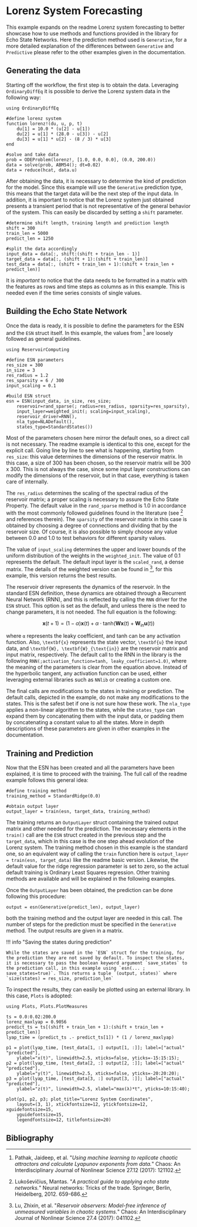 # Lorenz System Forecasting

This example expands on the readme Lorenz system forecasting to better showcase how to use methods and functions provided in the library for Echo State Networks. Here the prediction method used is `Generative`, for a more detailed explanation of the differences between `Generative` and `Predictive` please refer to the other examples given in the documentation.

## Generating the data

Starting off the workflow, the first step is to obtain the data. Leveraging `OrdinaryDiffEq` it is possible to derive the Lorenz system data in the following way:

```@example lorenz
using OrdinaryDiffEq

#define lorenz system
function lorenz!(du, u, p, t)
    du[1] = 10.0 * (u[2] - u[1])
    du[2] = u[1] * (28.0 - u[3]) - u[2]
    du[3] = u[1] * u[2] - (8 / 3) * u[3]
end

#solve and take data
prob = ODEProblem(lorenz!, [1.0, 0.0, 0.0], (0.0, 200.0))
data = solve(prob, ABM54(); dt=0.02)
data = reduce(hcat, data.u)
```

After obtaining the data, it is necessary to determine the kind of prediction for the model. Since this example will use the `Generative` prediction type, this means that the target data will be the next step of the input data. In addition, it is important to notice that the Lorenz system just obtained presents a transient period that is not representative of the general behavior of the system. This can easily be discarded by setting a `shift` parameter.

```@example lorenz
#determine shift length, training length and prediction length
shift = 300
train_len = 5000
predict_len = 1250

#split the data accordingly
input_data = data[:, shift:(shift + train_len - 1)]
target_data = data[:, (shift + 1):(shift + train_len)]
test_data = data[:, (shift + train_len + 1):(shift + train_len + predict_len)]
```

It is *important* to notice that the data needs to be formatted in a matrix with the features as rows and time steps as columns as in this example. This is needed even if the time series consists of single values.

## Building the Echo State Network

Once the data is ready, it is possible to define the parameters for the ESN and the `ESN` struct itself. In this example, the values from [^1] are loosely followed as general guidelines.

```@example lorenz
using ReservoirComputing

#define ESN parameters
res_size = 300
in_size = 3
res_radius = 1.2
res_sparsity = 6 / 300
input_scaling = 0.1

#build ESN struct
esn = ESN(input_data, in_size, res_size;
    reservoir=rand_sparse(; radius=res_radius, sparsity=res_sparsity),
    input_layer=weighted_init(; scaling=input_scaling),
    reservoir_driver=RNN(),
    nla_type=NLADefault(),
    states_type=StandardStates())
```

Most of the parameters chosen here mirror the default ones, so a direct call is not necessary. The readme example is identical to this one, except for the explicit call. Going line by line to see what is happening, starting from `res_size`: this value determines the dimensions of the reservoir matrix. In this case, a size of 300 has been chosen, so the reservoir matrix will be 300 x 300. This is not always the case, since some input layer constructions can modify the dimensions of the reservoir, but in that case, everything is taken care of internally.

The `res_radius` determines the scaling of the spectral radius of the reservoir matrix; a proper scaling is necessary to assure the Echo State Property. The default value in the `rand_sparse` method is 1.0 in accordance with the most commonly followed guidelines found in the literature (see [^2] and references therein). The `sparsity` of the reservoir matrix in this case is obtained by choosing a degree of connections and dividing that by the reservoir size. Of course, it is also possible to simply choose any value between 0.0 and 1.0 to test behaviors for different sparsity values.

The value of `input_scaling` determines the upper and lower bounds of the uniform distribution of the weights in the `weighted_init`. The value of 0.1 represents the default. The default input layer is the `scaled_rand`, a dense matrix. The details of the weighted version can be found in [^3], for this example, this version returns the best results.

The reservoir driver represents the dynamics of the reservoir. In the standard ESN definition, these dynamics are obtained through a Recurrent Neural Network (RNN), and this is reflected by calling the `RNN` driver for the `ESN` struct. This option is set as the default, and unless there is the need to change parameters, it is not needed. The full equation is the following:

```math
\textbf{x}(t+1) = (1-\alpha)\textbf{x}(t) + \alpha \cdot \text{tanh}(\textbf{W}\textbf{x}(t)+\textbf{W}_{\text{in}}\textbf{u}(t))
```

where ``α`` represents the leaky coefficient, and tanh can be any activation function. Also, ``\textbf{x}`` represents the state vector, ``\textbf{u}`` the input data, and ``\textbf{W}, \textbf{W}_{\text{in}}`` are the reservoir matrix and input matrix, respectively. The default call to the RNN in the library is the following `RNN(;activation_function=tanh, leaky_coefficient=1.0)`, where the meaning of the parameters is clear from the equation above. Instead of the hyperbolic tangent, any activation function can be used, either leveraging external libraries such as `NNlib` or creating a custom one.

The final calls are modifications to the states in training or prediction. The default calls, depicted in the example, do not make any modifications to the states. This is the safest bet if one is not sure how these work. The `nla_type` applies a non-linear algorithm to the states, while the `states_type` can expand them by concatenating them with the input data, or padding them by concatenating a constant value to all the states. More in depth descriptions of these parameters are given in other examples in the documentation.

## Training and Prediction

Now that the ESN has been created and all the parameters have been explained, it is time to proceed with the training. The full call of the readme example follows this general idea:

```@example lorenz
#define training method
training_method = StandardRidge(0.0)

#obtain output layer
output_layer = train(esn, target_data, training_method)
```

The training returns an `OutputLayer` struct containing the trained output matrix and other  needed for the prediction. The necessary elements in the `train()` call are the `ESN` struct created in the previous step and the `target_data`, which in this case is the one step ahead evolution of the Lorenz system. The training method chosen in this example is the standard one, so an equivalent way of calling the `train` function here is `output_layer = train(esn, target_data)` like the readme basic version. Likewise, the default value for the ridge regression parameter is set to zero, so the actual default training is Ordinary Least Squares regression. Other training methods are available and will be explained in the following examples.

Once the `OutputLayer` has been obtained, the prediction can be done following this procedure:

```@example lorenz
output = esn(Generative(predict_len), output_layer)
```

both the training method and the output layer are needed in this call. The number of steps for the prediction must be specified in the `Generative` method. The output results are given in a matrix.

!!! info "Saving the states during prediction"
    
    While the states are saved in the `ESN` struct for the training, for the prediction they are not saved by default. To inspect the states, it is necessary to pass the boolean keyword argument `save_states` to the prediction call, in this example using `esn(... ; save_states=true)`. This returns a tuple `(output, states)` where `size(states) = res_size, prediction_len`

To inspect the results, they can easily be plotted using an external library. In this case, `Plots` is adopted:

```@example lorenz
using Plots, Plots.PlotMeasures

ts = 0.0:0.02:200.0
lorenz_maxlyap = 0.9056
predict_ts = ts[(shift + train_len + 1):(shift + train_len + predict_len)]
lyap_time = (predict_ts .- predict_ts[1]) * (1 / lorenz_maxlyap)

p1 = plot(lyap_time, [test_data[1, :] output[1, :]]; label=["actual" "predicted"],
    ylabel="x(t)", linewidth=2.5, xticks=false, yticks=-15:15:15);
p2 = plot(lyap_time, [test_data[2, :] output[2, :]]; label=["actual" "predicted"],
    ylabel="y(t)", linewidth=2.5, xticks=false, yticks=-20:20:20);
p3 = plot(lyap_time, [test_data[3, :] output[3, :]]; label=["actual" "predicted"],
    ylabel="z(t)", linewidth=2.5, xlabel="max(λ)*t", yticks=10:15:40);

plot(p1, p2, p3; plot_title="Lorenz System Coordinates",
    layout=(3, 1), xtickfontsize=12, ytickfontsize=12, xguidefontsize=15,
    yguidefontsize=15,
    legendfontsize=12, titlefontsize=20)
```

## Bibliography

[^1]: Pathak, Jaideep, et al. "_Using machine learning to replicate chaotic attractors and calculate Lyapunov exponents from data._" Chaos: An Interdisciplinary Journal of Nonlinear Science 27.12 (2017): 121102.
[^2]: Lukoševičius, Mantas. "_A practical guide to applying echo state networks._" Neural networks: Tricks of the trade. Springer, Berlin, Heidelberg, 2012. 659-686.
[^3]: Lu, Zhixin, et al. "_Reservoir observers: Model-free inference of unmeasured variables in chaotic systems._" Chaos: An Interdisciplinary Journal of Nonlinear Science 27.4 (2017): 041102.
